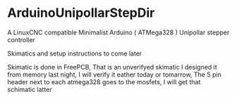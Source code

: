 ArduinoUnipollarStepDir
=======================

A LinuxCNC compatible Minimalist Arduino ( ATMega328 ) Unipollar stepper controller

Skimatics and setup instructions to come later

Skimatic is done in FreePCB, That is an unverifyed skimatic I designed it from memory last night, I will verify it eather today or tomarrow, The 5 pin header next to each atmega328 goes to the mosfets, I will get that schimatic latter
